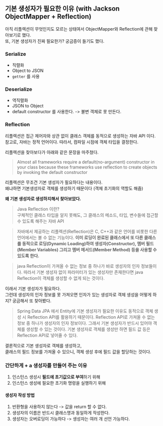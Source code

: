 ## 기본 생성자가 필요한 이유 (with Jackson ObjectMapper + Reflection)

아직 리플렉션이 무엇인지도 모르는 상태여서 ObjectMapper와 Reflection에 관해 찾아보기로 했다.  
또, 기본 생성자가 진짜 필요한가? 궁금증이 들기도 했다.

### Serialize
* 직렬화
* Object to JSON
* `getter` 를 사용

### Deserialize
* 역직렬화
* JSON to Object
* default constructor 를 사용한다. -> 불변 객체로 못 만든다.

### Reflection
리플렉션은 접근 제어자와 상관 없이 클래스 객체를 동적으로 생성하는 자바 API 이다.  
참고로, 자바는 정적 언어이다. 따라서, 컴파일 시점에 객체 타입을 결정한다.

리플렉션을 찾아보다가 아래와 같은 문장을 마주쳤다.
> Almost all frameworks require a default(no-argument) constructor in your class because these frameworks use reflection to create objects by invoking the default constructor

리플렉션은 무조건 기본 생성자가 필요하다는 내용이다.  
왜냐하면 기본생성자로 객체를 생성하기 때문이다 (객체 초기화의 역할도 해줌)

**왜 기본 생성자로 생성하지해서 찾아보았다.**
> Java Reflection 이란?  
> 구체적인 클래스 타입을 알지 못해도, 그 클래스의 메소드, 타입, 변수들에 접근할 수 있도록 해주는 자바 API

> 자바에서 제공하는 리플렉션(Reflection)은 C, C++과 같은 언어를 비롯한 다른 언어에서는 볼 수 없는 기능이다. **이미 로딩이 완료된 클래스에서 또 다른 클래스를 동적으로 로딩(Dynamic Loading)하여 생성자(Constructor), 멤버 필드(Member Variables) 그리고 멤버 메서드(Member Method) 등을 사용할 수 있도록 한다.**

> java Reflection이 가져올 수 없는 정보 중 하나가 바로 생성자의 인자 정보들이다. 따라서 기본 생성자 없이 파라미터가 있는 생성자만 존재한다면 java Reflection이 객체를 생성할 수 없게 되는 것이다.

이래서 기본 생성자가 필요하다.  
그런데 생성자의 인자 정보를 못 가져오면 인자가 있는 생성자로 객체 생성을 어떻게 하지? 궁금해서 또 찾아봤다.

> Spring Data JPA 에서 Entity에 기본 생성자가 필요한 이유도 동적으로 객체 생성 시 Reflection API를 활용하기 때문이다. Reflection API로 가져올 수 없는 정보 중 하나가 생성자의 인자 정보이다. 그래서 기본 생성자가 반드시 있어야 객체를 생성할 수 있는 것이다. 기본 생성자로 객체를 생성만 하면 필드 값 등은 Reflection API로 넣어줄 수 있다.

결론적으로 기본 생성자로 객체를 생성하고,  
클래스의 필드 정보를 가져올 수 있으니, 객체 생성 후에 필드 값을 할당하는 것이다.

### 간단하게 + a 생성자를 만들어 주는 이유
1) 인스턴스 생성시 **필드에 초기값으로 부여**하기 위해
2) 인스턴스 생성에 필요한 초기화 명령을 실행하기 위해


#### 생성자 작성 방법
1. 반환형을 사용하지 않는다 -> 값을 return 할 수 없다.
2. 생성자의 이름은 반드시 클래스명과 동일하게 작성한다.
3. 생성자는 오버로딩이 가능하다 -> 생성자는 여러 개 선언 가능하다.




